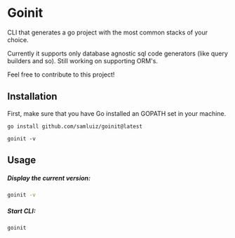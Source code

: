 # Goinit

CLI that generates a go project with the most common stacks of your choice.

Currently it supports only database agnostic sql code generators (like query builders and so).
Still working on supporting ORM's.

Feel free to contribute to this project!

## Installation

First, make sure that you have Go installed an GOPATH set in your machine.

```
go install github.com/samluiz/goinit@latest

goinit -v
```

## Usage

##### Display the current version:
```bash
goinit -v
```

##### Start CLI:
```bash
goinit
```

